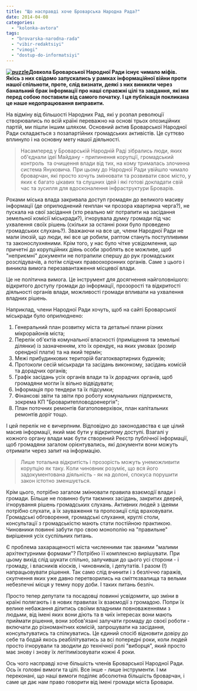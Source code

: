 ```yaml
---
title: "Що насправді хоче Броварська Народна Рада?"
date: 2014-04-08
categories: 
  - "kolonka-avtora"
tags: 
  - "brovarska-narodna-rada"
  - "vibir-redaktsiyi"
  - "vimogi"
  - "dostup-do-informatsiyi"
---
```


**[![puzzle](https://mpz.brovary.org/wp-content/uploads/2014/04/puzzle.jpg)](https://mpz.brovary.org/wp-content/uploads/2014/04/puzzle.jpg)Довкола Броварської Народної Ради існує чимало міфів. Якісь з них свідомо запускались у рамках інформаційної війни проти нашої спільноти, проте, слід визнати, деякі з них виникли через банальний брак інформації про наші справжні цілі та завдання, які ми перед собою поставили від самого початку. І ця публікація покликана це наше недопрацювання виправити.** 

На відміну від більшості Народних Рад, які у розпал революції створювались по всій країні переважно на основі трьох опозиційних партій, ми пішли іншим шляхом. Основний актив Броварської Народної Ради складається з позапартійних громадських активістів. Це суттєво вплинуло і на основну мету нашої діяльності.

> Насамперед у Броварській Народній Раді зібрались люди, яких об'єднали ідеї Майдану - припинення корупції, громадський контроль  та очищення влади від тих, на кому трималась злочинна система Януковича. При цьому до Народної Ради увійшло чимало броварчан, які просто хочуть змінювати та розвивати своє місто, у яких є багато цікавих та слушних ідей і які готові докладати свій час та зусилля для вдосконалення інфраструктури Броварів.

Роками міська влада закривала доступ громадян до великого масиву інформації (де оприлюднений генплан чи прозора квартирна черга?), не пускала на свої засідання (хто реально міг потрапити на засідання земельної комісії міськради?), ігнорувала думку громади під час ухвалення своїх рішень (скільки за останні роки було проведено громадських слухань?). Зважаючи на все це, члени Народної Ради не мали ілюзій, що люди, які все це робили, раптом стануть поступливими та законослухняними. Крім того, у нас було чітке усвідомлення, що причетні до корупційних діянь особи зроблять все можливе, щоб "неприємні" документи не потрапили спершу до рук громадських розслідувачів, а потім слідчих правоохоронних органів. Саме з цього і виникла вимога перезавантаження місцевої влади.

Це не політична вимога. Це інструмент для досягнення найголовнішого: відкритого доступу громади до інформації, прозорості та відкритості діяльності органів влади, можливості громади впливати на ухвалення владних рішень.

Наприклад, члени Народної Ради хочуть, щоб на сайті Броварської міськради було оприлюднено:

1. Генеральний план розвитку міста та детальні плани різних мікрорайонів міста;
2. Перелік об'єктів комунальної власності (приміщення та земельні ділянки) із зазначенням, хто їх орендує, на яких умовах (розмір орендної плати) та на який термін;
3. Межі прибудинкових територій багатоквартирних будинків;
4. Протоколи сесій міськради та засідань виконкому, засідань комісій та дорадчих органів;
5. Графік засідань усіх органів влади та їх дорадчих органів, щоб громадяни могли їх вільно відвідувати;
6. Інформація про тендери та їх підсумки;
7. Фінансові звіти та звіти про роботу комунальних підприємств, зокрема КП "Броваритепловодоенергія";
8. План поточних ремонтів багатоповерхівок, план капітальних ремонтів доріг тощо.

І цей перелік не є вичерпним. Відповідно до законодавства є ще цілий масив інформації, який має бути у відкритому доступі. Взагалі у кожного органу влади має бути створений Реєстр публічної інформації, щоб громадяни загалом орієнтувались, які документи вони можуть отримати через запит на інформацію.

> Лише тотальна відкритість і прозорість можуть унеможливити корупцію як таку. Коли чиновник розуміє, що вся його задокументована діяльність - як на долоні, спокуса порушити закон істотно зменшується.

Крім цього, потрібно загалом змінювати правила взаємодії влади і громади. Більше не повинно бути таємних засідань, закритих дверей, ігнорування рішень громадських слухань. Активних людей з ідеями потрібно слухати, а їх зауваження та пропозиції слід враховувати. Громадські обговорення, громадські слухання, круглі столи, консультації з громадськістю мають стати постійною практикою. Чиновники повинні забути про свою монополію на "правильне" вирішення усіх суспільних питань.

Є проблема захаращеності міста численними так званими "малими архітектурними формами"? Потрібно її комплексно вирішувати. При цьому вихід слід шукати спільно, залучивши до цього усі сторони - і громаду, і власників кіосків, і чиновників, і депутатів. І разом (!) напрацьовувати рішення. Так само слід вчинити і з безліччю гаражів, скупчення яких уже давно перетворились на сміттєзвалища та вельми небезпечні місця у темну пору доби. І таких питань безліч.

Просто тепер депутати та посадовці повинні усвідомити, що зміни в країні полягають і в нових правилах їх взаємодії з громадою. Попри їх велике небажання ділитись своїми владними повноваженнями з людьми, від імені яких вони діють та в чиїх інтересах вони мають приймати рішення, вони зобов'язані залучати громаду до своєї роботи - включати до різноманітних комісій, запрошувати на засідання, консультуватись та спілкуватись. Це єдиний спосіб відновити довіру до себе та бодай якось реабілітуватись за всі попередні роки, коли людей просто ігнорували та зводили до технічної ролі "виборця", який просто має знову і знову їх легітимізовувати кожні 4 роки.

Ось чого насправді хоче більшість членів Броварської Народної Ради. Ось їх головні вимоги та цілі. Все інше - лише інструменти. І ми переконані, що наші вимоги поділяє абсолютна більшість броварчан, і саме це дає нам право говорити від імені громади міста Бровари.
